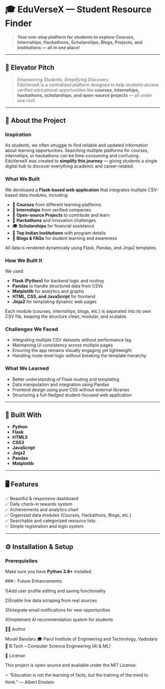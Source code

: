 # 🎓 EduVerseX — Student Resource Finder

> **Your one-stop platform for students to explore Courses, Internships, Hackathons, Scholarships, Blogs, Projects, and Institutions — all in one place!**

---

## 🚀 Elevator Pitch
> *Empowering Students, Simplifying Discovery.*  
EduVerseX is a centralized platform designed to help students access verified educational opportunities like **courses, internships, hackathons, scholarships, and open-source projects** — all under one roof.

---

## 🧠 About the Project

### Inspiration
As students, we often struggle to find reliable and updated information about learning opportunities. Searching multiple platforms for courses, internships, or hackathons can be time-consuming and confusing.  
EduVerseX was created to **simplify this journey** — giving students a single digital hub to discover everything academic and career-related.

### What We Built
We developed a **Flask-based web application** that integrates multiple CSV-based data modules, including:
- 📘 **Courses** from different learning platforms  
- 💼 **Internships** from verified companies  
- 🧩 **Open-source Projects** to contribute and learn  
- 🎯 **Hackathons** and innovation challenges  
- 🎓 **Scholarships** for financial assistance  
- 🏫 **Top Indian Institutions** with program details  
- 📰 **Blogs & FAQs** for student learning and awareness  

All data is rendered dynamically using Flask, Pandas, and Jinja2 templates.

### How We Built It
We used:
- **Flask (Python)** for backend logic and routing  
- **Pandas** to handle structured data from CSVs  
- **Matplotlib** for analytics and graphs  
- **HTML, CSS, and JavaScript** for frontend  
- **Jinja2** for templating dynamic web pages  

Each module (courses, internships, blogs, etc.) is separated into its own CSV file, keeping the structure clean, modular, and scalable.

### Challenges We Faced
- Integrating multiple CSV datasets without performance lag  
- Maintaining UI consistency across multiple pages  
- Ensuring the app remains visually engaging yet lightweight  
- Handling route-level logic without breaking the template hierarchy  

### What We Learned
- Better understanding of Flask routing and templating  
- Data manipulation and integration using Pandas  
- Frontend design using pure CSS without external libraries  
- Structuring a full-fledged student-focused web application  

---

## 🧰 Built With
- **Python**
- **Flask**
- **HTML5**
- **CSS3**
- **JavaScript**
- **Jinja2**
- **Pandas**
- **Matplotlib**

---

## 🖥️ Features
✅ Beautiful & responsive dashboard  
✅ Daily check-in rewards system  
✅ Achievements and analytics chart  
✅ Organized data modules (Courses, Hackathons, Blogs, etc.)  
✅ Searchable and categorized resource lists  
✅ Simple registration and login system  

---

## ⚙️ Installation & Setup

### Prerequisites
Make sure you have **Python 3.8+** installed.

###💡 Future Enhancements

1)Add user profile editing and saving functionality

2)Enable live data scraping from real sources

3)Integrate email notifications for new opportunities

4)Implement AI recommendation system for students

👨‍💻 Author

Murali Bandaru
🎓 Parul Institute of Engineering and Technology, Vadodara
📘 B.Tech – Computer Science Engineering (AI & ML)

🏁 License

This project is open-source and available under the MIT License.

⭐ “Education is not the learning of facts, but the training of the mind to think.” — Albert Einstein